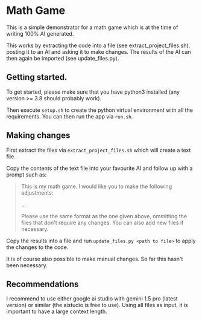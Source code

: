 # Math Game

This is a simple demonstrator for a math game which is at the time of writing 100% AI generated. 

This works by extracting the code into a file (see extract_project_files.sh), posting it to an AI and asking it to 
make changes. The results of the AI can then again be imported (see update_files.py).

## Getting started.

To get started, please make sure that you have python3 installed (any version >= 3.8 should probably work).

Then execute `setup.sh` to create the python virtual environment with all the requirements. You can then run
the app via `run.sh`.

## Making changes

First extract the files via `extract_project_files.sh` which will create a text file.

Copy the contents of the text file into your favourite AI and follow up with a prompt such as:

> This is my math game. I would like you to make the following adjustments:
>
> ...
> 
> Please use the same format as the one given above, ommitting the files that don't require any changes. You can also add new files if necessary.

Copy the results into a file and run `update_files.py <path to file>` to apply the changes to the code. 

It is of course also possible to make manual changes. So far this hasn't been necessary.

## Recommendations

I recommend to use either google ai studio with gemini 1.5 pro (latest version) or similar (the aistudio is free to use). Using all files as input, it is important to have a large context length.
